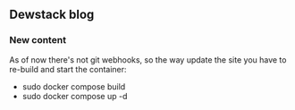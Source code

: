 ## Dewstack blog

### New content
As of now there's not git webhooks, so the way update the site you have to re-build and start the container:
- sudo docker compose build
- sudo docker compose up -d
